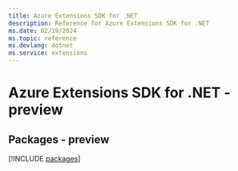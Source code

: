 ```yaml
---
title: Azure Extensions SDK for .NET
description: Reference for Azure Extensions SDK for .NET
ms.date: 02/19/2024
ms.topic: reference
ms.devlang: dotnet
ms.service: extensions
---
```

# Azure Extensions SDK for .NET - preview
## Packages - preview
[!INCLUDE [packages](extensions-index.md)]